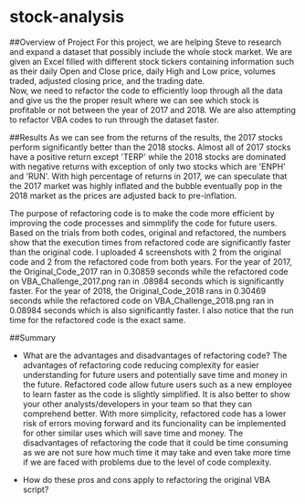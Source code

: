 # stock-analysis
##Overview of Project
For this project, we are helping Steve to research and expand a dataset that possibly include the whole stock market. We are given an Excel filled with different stock tickers containing information such as their daily Open and Close price, daily High and Low price, volumes traded, adjusted closing price, and the trading date.  
Now, we need to refactor the code to efficiently loop through all the data and give us the the proper result where we can see which stock is profitable or not between the year of 2017 and 2018. We are also attempting to refactor VBA codes to run through the dataset faster.  

##Results 
As we can see from the returns of the results, the 2017 stocks perform significantly better than the 2018 stocks. Almost all of 2017 stocks have a positive return except 'TERP' while the 2018 stocks are dominated with negative returns with exception of only two stocks which are 'ENPH' and 'RUN'. With high percentage of returns in 2017, we can speculate that the 2017 market was highly inflated and the bubble eventually pop in the 2018 market as the prices are adjusted back to pre-inflation.  

The purpose of refactoring code is to make the code more efficient by improving the code processes and simmplify the code for future users. Based on the trials from both codes, original and refactored, the numbers show that the execution times from refactored code are significantly faster than the original code. I uploaded 4 screenshots with 2 from the original code and 2 from the refactored code from both years. For the year of 2017, the Original_Code_2017 ran in 0.30859 seconds while the refactored code on VBA_Challenge_2017.png ran in .08984 seconds which is significantly faster. For the year of 2018, the Original_Code_2018 rans in 0.30469 seconds while the refactored code on VBA_Challenge_2018.png ran in 0.08984 seconds which is also significantly faster. I also notice that the run time for the refactored code is the exact same. 

##Summary 

- What are the advantages and disadvantages of refactoring code? 
The advantages of refactoring code reducing complexity for easier understanding for future users and potentially save time and money in the future. Refactored code allow future users such as a new employee to learn faster as the code is slightly simplified. It is also better to show your other analysts/developers in your team so that they can comprehend better. With more simplicity, refactored code has a lower risk of errors moving forward and its funcionality can be implemented for other similar uses which will save time and money. 
The disadvantages of refactoring the code that it could be time consuming as we are not sure how much time it may take and even take more time if we are faced with problems due to the level of code complexity. 

- How do these pros and cons apply to refactoring the original VBA script?






